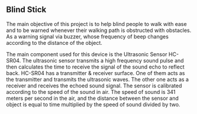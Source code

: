 ## Blind Stick

The main objective of this project is to help blind people to walk with ease and to be warned whenever their walking path is obstructed with obstacles. As a warning signal via buzzer, whose frequency of beep changes according to the distance of the object.

The main component used for this device is the Ultrasonic Sensor HC-SR04. The ultrasonic sensor transmits a high frequency sound pulse and then calculates the time to receive the signal of the sound echo to reflect back. HC-SR04 has a transmitter & receiver surface. One of them acts as the transmitter and transmits the ultrasonic waves. The other one acts as a receiver and receives the echoed sound signal. The sensor is calibrated according to the speed of the sound in air. The speed of sound is 341 meters per second in the air, and the distance between the sensor and object is equal to time multiplied by the speed of sound divided by two.

 
